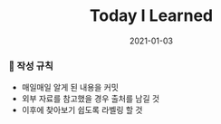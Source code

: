 <h1 align="center">Today I Learned</h1>
<p align="center"> 2021-01-03 </p>

<!-- 하단부터 markdown -->

### :seedling: 작성 규칙
* 매일매일 알게 된 내용을 커밋
* 외부 자료를 참고했을 경우 출처를 남길 것
* 이후에 찾아보기 쉽도록 라벨링 할 것
